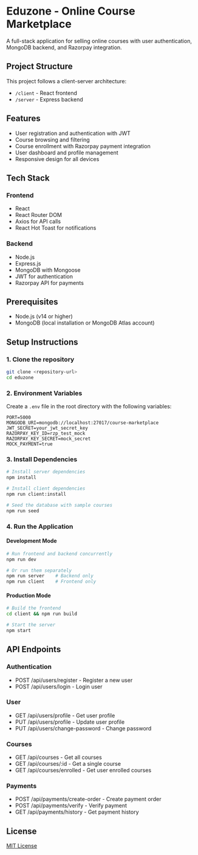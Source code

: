 # Eduzone - Online Course Marketplace

A full-stack application for selling online courses with user authentication, MongoDB backend, and Razorpay integration.

## Project Structure

This project follows a client-server architecture:
- `/client` - React frontend
- `/server` - Express backend

## Features

- User registration and authentication with JWT
- Course browsing and filtering
- Course enrollment with Razorpay payment integration
- User dashboard and profile management
- Responsive design for all devices

## Tech Stack

### Frontend
- React 
- React Router DOM
- Axios for API calls
- React Hot Toast for notifications

### Backend
- Node.js
- Express.js
- MongoDB with Mongoose
- JWT for authentication
- Razorpay API for payments

## Prerequisites

- Node.js (v14 or higher)
- MongoDB (local installation or MongoDB Atlas account)

## Setup Instructions

### 1. Clone the repository

```bash
git clone <repository-url>
cd eduzone
```

### 2. Environment Variables

Create a `.env` file in the root directory with the following variables:

```
PORT=5000
MONGODB_URI=mongodb://localhost:27017/course-marketplace
JWT_SECRET=your_jwt_secret_key
RAZORPAY_KEY_ID=rzp_test_mock
RAZORPAY_KEY_SECRET=mock_secret
MOCK_PAYMENT=true
```

### 3. Install Dependencies

```bash
# Install server dependencies
npm install

# Install client dependencies
npm run client:install

# Seed the database with sample courses
npm run seed
```

### 4. Run the Application

#### Development Mode

```bash
# Run frontend and backend concurrently
npm run dev

# Or run them separately
npm run server    # Backend only
npm run client    # Frontend only
```

#### Production Mode

```bash
# Build the frontend
cd client && npm run build

# Start the server
npm start
```

## API Endpoints

### Authentication
- POST /api/users/register - Register a new user
- POST /api/users/login - Login user

### User
- GET /api/users/profile - Get user profile
- PUT /api/users/profile - Update user profile
- PUT /api/users/change-password - Change password

### Courses
- GET /api/courses - Get all courses
- GET /api/courses/:id - Get a single course
- GET /api/courses/enrolled - Get user enrolled courses

### Payments
- POST /api/payments/create-order - Create payment order
- POST /api/payments/verify - Verify payment
- GET /api/payments/history - Get payment history

## License

[MIT License](LICENSE)
